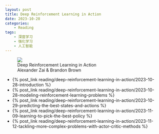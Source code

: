 ```yaml
---
layout: post
title: Deep Reinforcement Learning in Action
date: 2023-10-28
categories:
    - Reading
tags:
    - 深度学习
    - 强化学习
    - 人工智能
---
```


<figure class="book-cover">
  <img src="/assets/images/books/deep-reinforcement-learning-in-action.png" />
  <figcaption>
    Deep Reinforcement Learning in Action
    <br />
    <span class="book-authors">Alexander Zai & Brandon Brown</span>
  </figcaption>
</figure>

- {% post_link reading/deep-reinforcement-learning-in-action/2023-10-28-introduction %}
- {% post_link reading/deep-reinforcement-learning-in-action/2023-10-28-modeling-reinforcement-learning-problems %}
- {% post_link reading/deep-reinforcement-learning-in-action/2023-10-29-predicting-the-best-states-and-actions %}
- {% post_link reading/deep-reinforcement-learning-in-action/2023-11-09-learning-to-pick-the-best-policy %}
- {% post_link reading/deep-reinforcement-learning-in-action/2023-11-12-tackling-more-complex-problems-with-actor-critic-methods %}